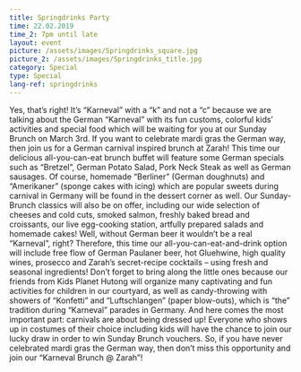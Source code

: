 ```yaml
---
title: Springdrinks Party
time: 22.02.2019
time_2: 7pm until late
layout: event
picture: /assets/images/Springdrinks_square.jpg
picture_2: /assets/images/Springdrinks_title.jpg
category: Special
type: Special
lang-ref: springdrinks
---
```

Yes, that’s right! It’s “Karneval” with a “k” and not a “c” because we are talking about the German “Karneval” with its fun customs, colorful kids’ activities and special food which will be waiting for you at our Sunday Brunch on March 3rd. If you want to celebrate mardi gras the German way, then join us for a German carnival inspired brunch at Zarah!
This time our delicious all-you-can-eat brunch buffet will feature some German specials such as “Bretzel”, German Potato Salad, Pork Neck Steak as well as German sausages. Of course, homemade “Berliner” (German doughnuts) and “Amerikaner” (sponge cakes with icing) which are popular sweets during carnival in Germany will be found in the dessert corner as well. Our Sunday-Brunch classics will also be on offer, including our wide selection of cheeses and cold cuts, smoked salmon, freshly baked bread and croissants, our live egg-cooking station, artfully prepared salads and homemade cakes!
Well, without German beer it wouldn’t be a real “Karneval”, right? Therefore, this time our all-you-can-eat-and-drink option will include free flow of German Paulaner beer, hot Gluehwine, high quality wines, prosecco and Zarah’s secret-recipe cocktails – using fresh and seasonal ingredients!
Don’t forget to bring along the little ones because our friends from Kids Planet Hutong will organize many captivating and fun activities for children in our courtyard, as well as candy-throwing with showers of “Konfetti” and “Luftschlangen” (paper blow-outs), which is “the” tradition during “Karneval” parades in Germany.
And here comes the most important part: carnivals are about being dressed up! Everyone who shows up in costumes of their choice including kids will have the chance to join our lucky draw in order to win Sunday Brunch vouchers.
So, if you have never celebrated mardi gras the German way, then don’t miss this opportunity and join our “Karneval Brunch @ Zarah”!
